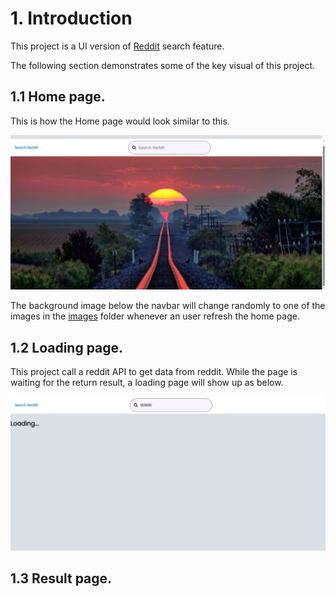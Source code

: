 # 1. Introduction

This project is a UI version of [Reddit](https://www.reddit.com) search feature.

The following section demonstrates some of the key visual of this project.

## 1.1 Home page.

This is how the Home page would look similar to this.

![Should be an image here](src/WebDemo/Home-page.jpeg)

The background image below the navbar will change randomly to one of the images in the [images](src/RedditMirror/data/images/) folder whenever an user refresh the home page. 


## 1.2 Loading page.

This project call a reddit API to get data from reddit. While the page is waiting for the return result, a loading page will show up as below. 

![Should be an image here](src/WebDemo/Loading.jpeg)

## 1.3 Result page.



